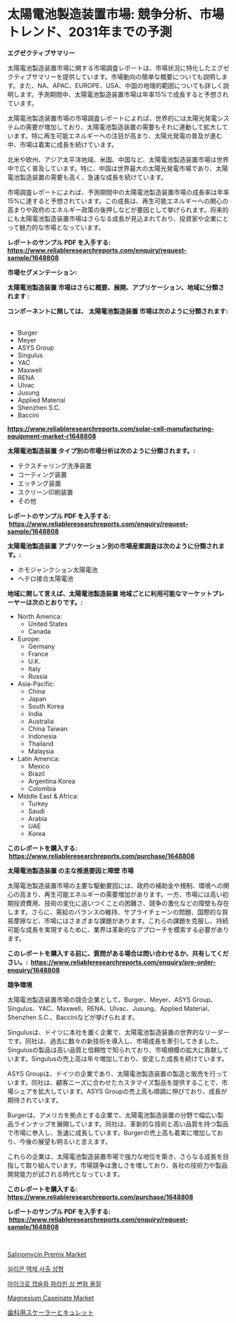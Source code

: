 <p><h1>太陽電池製造装置市場: 競争分析、市場トレンド、2031年までの予測</h1></p><p><strong>エグゼクティブサマリー</strong></p>
<p><p>太陽電池製造装置市場に関する市場調査レポートは、市場状況に特化したエグゼクティブサマリーを提供しています。市場動向の簡単な概要についても説明します。また、NA、APAC、EUROPE、USA、中国の地理的範囲についても詳しく説明します。予測期間中、太陽電池製造装置市場は年率15%で成長すると予想されています。</p><p>太陽電池製造装置市場の市場調査レポートによれば、世界的には太陽光発電システムの需要が増加しており、太陽電池製造装置の需要もそれに連動して拡大しています。特に再生可能エネルギーへの注目が高まり、太陽光発電の普及が進む中、市場は着実に成長を続けています。</p><p>北米や欧州、アジア太平洋地域、米国、中国など、太陽電池製造装置市場は世界中で広く普及しています。特に、中国は世界最大の太陽光発電市場であり、太陽電池製造装置の需要も高く、急速な成長を続けています。</p><p>市場調査レポートによれば、予測期間中の太陽電池製造装置市場の成長率は年率15%に達すると予想されています。この成長は、再生可能エネルギーへの関心の高まりや政府のエネルギー政策の後押しなどが要因として挙げられます。将来的にも太陽電池製造装置市場はさらなる成長が見込まれており、投資家や企業にとって魅力的な市場となっています。</p></p>
<p><strong>レポートのサンプル PDF を入手する: <a href="https://www.reliableresearchreports.com/enquiry/request-sample/1648808">https://www.reliableresearchreports.com/enquiry/request-sample/1648808</a></strong></p>
<p><strong>市場セグメンテーション:</strong></p>
<p><strong> 太陽電池製造装置 市場はさらに概要、展開、アプリケーション、地域に分類されます :</strong></p>
<p><strong>コンポーネントに関しては、 太陽電池製造装置 市場は次のように分類されます: &nbsp;</strong></p>
<p><ul><li>Burger</li><li>Meyer</li><li>ASYS Group</li><li>Singulus</li><li>YAC</li><li>Maxwell</li><li>RENA</li><li>Ulvac</li><li>Jusung</li><li>Applied Material</li><li>Shenzhen S.C.</li><li>Baccini</li></ul></p>
<p><strong><a href="https://www.reliableresearchreports.com/solar-cell-manufacturing-equipment-market-r1648808">https://www.reliableresearchreports.com/solar-cell-manufacturing-equipment-market-r1648808</a></strong></p>
<p><strong> 太陽電池製造装置 タイプ別の市場分析は次のように分類されます。:</strong></p>
<p><ul><li>テクスチャリング洗浄装置</li><li>コーティング装置</li><li>エッチング装置</li><li>スクリーン印刷装置</li><li>その他</li></ul></p>
<p><strong>レポートのサンプル PDF を入手する: &nbsp;<a href="https://www.reliableresearchreports.com/enquiry/request-sample/1648808">https://www.reliableresearchreports.com/enquiry/request-sample/1648808</a></strong></p>
<p><strong> 太陽電池製造装置 アプリケーション別の市場産業調査は次のように分類されます。:</strong></p>
<p><ul><li>ホモジャンクション太陽電池</li><li>ヘテロ接合太陽電池</li></ul></p>
<p><strong>地域に関して言えば、太陽電池製造装置 地域ごとに利用可能なマーケットプレーヤーは次のとおりです。:</strong></p>
<p><ul>
    <li>
        North America:
        <ul>
            <li>United States</li>
            <li>Canada</li>
        </ul>
    </li>
    <li>
        Europe:
        <ul>
            <li>Germany</li>
            <li>France</li>
            <li>U.K.</li>
            <li>Italy</li>
            <li>Russia</li>
        </ul>
    </li>
    <li>
        Asia-Pacific:
        <ul>
            <li>China</li>
            <li>Japan</li>
            <li>South Korea</li>
            <li>India</li>
            <li>Australia</li>
            <li>China Taiwan</li>
            <li>Indonesia</li>
            <li>Thailand</li>
            <li>Malaysia</li>
        </ul>
    </li>
    <li>
        Latin America:
        <ul>
            <li>Mexico</li>
            <li>Brazil</li>
            <li>Argentina Korea</li>
            <li>Colombia</li>
        </ul>
    </li>
    <li>
        Middle East & Africa:
        <ul>
            <li>Turkey</li>
            <li>Saudi</li>
            <li>Arabia</li>
            <li>UAE</li>
            <li>Korea</li>
        </ul>
    </li>
    </ul></p>
<p><strong>このレポートを購入する: &nbsp;<a href="https://www.reliableresearchreports.com/purchase/1648808">https://www.reliableresearchreports.com/purchase/1648808</a></strong></p>
<p><strong>太陽電池製造装置 の主な推進要因と障壁 市場</strong></p>
<p><p>太陽電池製造装置市場の主要な駆動要因には、政府の補助金や規制、環境への関心の高まり、再生可能エネルギーの需要増加があります。一方、市場には高い初期投資費用、技術の変化に追いつくことの困難さ、競争の激化などの障壁も存在します。さらに、需給のバランスの維持、サプライチェーンの問題、国際的な貿易摩擦など、市場にはさまざまな課題があります。これらの課題を克服し、持続可能な成長を実現するために、業界は革新的なアプローチを模索する必要があります。</p></p>
<p><strong>このレポートを購入する前に、質問がある場合は問い合わせるか、共有してください。:&nbsp; <a href="https://www.reliableresearchreports.com/enquiry/pre-order-enquiry/1648808">https://www.reliableresearchreports.com/enquiry/pre-order-enquiry/1648808</a></strong></p>
<p><strong>競争環境</strong></p>
<p><p>太陽電池製造装置市場の競合企業として、Burger、Meyer、ASYS Group、Singulus、YAC、Maxwell、RENA、Ulvac、Jusung、Applied Material、Shenzhen S.C.、Bacciniなどが挙げられます。</p><p>Singulusは、ドイツに本社を置く企業で、太陽電池製造装置の世界的なリーダーです。同社は、過去に数々の新技術を導入し、市場成長を牽引してきました。Singulusの製品は高い品質と信頼性で知られており、市場規模の拡大に貢献しています。Singulusの売上高は年々増加しており、安定した成長を続けています。</p><p>ASYS Groupは、ドイツの企業であり、太陽電池製造装置の製造と販売を行っています。同社は、顧客ニーズに合わせたカスタマイズ製品を提供することで、市場シェアを拡大しています。ASYS Groupの売上高も順調に伸びており、成長が期待されています。</p><p>Burgerは、アメリカを拠点とする企業で、太陽電池製造装置の分野で幅広い製品ラインナップを展開しています。同社は、革新的な技術と高い品質を持つ製品で市場に参入し、急速に成長しています。Burgerの売上高も着実に増加しており、今後の展望も明るいと言えます。</p><p>これらの企業は、太陽電池製造装置市場で強力な地位を築き、さらなる成長を目指して取り組んでいます。市場競争は激しさを増しており、各社の技術力や製品開発能力が試される時代となっています。</p></p>
<p><strong>このレポートを購入する: &nbsp; <a href="https://www.reliableresearchreports.com/purchase/1648808">https://www.reliableresearchreports.com/purchase/1648808</a></strong></p>
<p><strong>レポートのサンプル PDF を入手する: &nbsp;<a href="https://www.reliableresearchreports.com/enquiry/request-sample/1648808">https://www.reliableresearchreports.com/enquiry/request-sample/1648808</a></strong><strong></strong></p>
<p>&nbsp;</p>
<p><p><a href="https://issuu.com/reportprime-2/docs/salinomycin-premix-market-size-2030.pptx">Salinomycin Premix Market</a></p><p><a href="https://github.com/Howaoole34545/Market-Research-Report-List-1/blob/main/595837625679.md">실리콘 액체 사출 성형</a></p><p><a href="https://github.com/JackieFauhey9089475/Market-Research-Report-List-1/blob/main/362001325680.md">마이크로 캡슐화 파라핀 상 변화 물질</a></p><p><a href="https://issuu.com/reportprime-2/docs/magnesium-caseinate-market-size-2030.pptx">Magnesium Caseinate Market</a></p><p><a href="https://github.com/AaronVargas43/Market-Research-Report-List-1/blob/main/548241228340.md">歯科用スケーラーとキュレット</a></p></p>